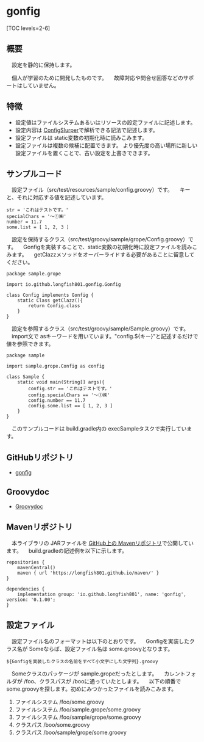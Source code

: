 # gonfig

[TOC levels=2-6]

## 概要

　設定を静的に保持します。

　個人が学習のために開発したものです。
　故障対応や問合せ回答などのサポートはしていません。

## 特徴

* 設定値はファイルシステムあるいはリソースの設定ファイルに記述します。
* 設定内容は [ConfigSlurper](http://docs.groovy-lang.org/latest/html/gapi/groovy/util/ConfigSlurper.html)で解析できる記法で記述します。
* 設定ファイルは static変数の初期化時に読みこみます。
* 設定ファイルは複数の候補に配置できます。
  より優先度の高い場所に新しい設定ファイルを置くことで、古い設定を上書きできます。

## サンプルコード

　設定ファイル（src/test/resources/sample/config.groovy）です。
　キーと、それに対応する値を記述しています。

```
str = 'これはテストです。'
specialChars = '～①㈱'
number = 11.7
some.list = [ 1, 2, 3 ]
```

　設定を保持するクラス（src/test/groovy/sample/grope/Config.groovy）です。
　Gonfigを実装することで、static変数の初期化時に設定ファイルを読みこみます。
　getClazzメソッドをオーバーライドする必要があることに留意してください。

```
package sample.grope

import io.github.longfish801.gonfig.Gonfig

class Config implements Gonfig {
	static Class getClazz(){
		return Config.class
	}
}
```

　設定を参照するクラス（src/test/groovy/sample/Sample.groovy）です。
　import文で asキーワードを用いています。"config.${キー}"と記述するだけで値を参照できます。

```
package sample

import sample.grope.Config as config

class Sample {
	static void main(String[] args){
		config.str == 'これはテストです。'
		config.specialChars == '～①㈱'
		config.number == 11.7
		config.some.list == [ 1, 2, 3 ]
	}
}
```

　このサンプルコードは build.gradle内の execSampleタスクで実行しています。

## GitHubリポジトリ

* [gonfig](https://github.com/longfish801/gonfig)

## Groovydoc

* [Groovydoc](groovydoc/)

## Mavenリポジトリ

　本ライブラリの JARファイルを [GitHub上の Mavenリポジトリ](https://github.com/longfish801/maven)で公開しています。
　build.gradleの記述例を以下に示します。

```
repositories {
	mavenCentral()
	maven { url 'https://longfish801.github.io/maven/' }
}

dependencies {
	implementation group: 'io.github.longfish801', name: 'gonfig', version: '0.1.00';
}
```

## 設定ファイル

　設定ファイル名のフォーマットは以下のとおりです。
　Gonfigを実装したクラス名が Someならば、設定ファイル名は some.groovyとなります。

```
${Gonfigを実装したクラスの名前をすべて小文字にした文字列}.groovy
```

　Someクラスのパッケージが sample.gropeだったとします。
　カレントフォルダが /foo、クラスパスが /booに通っていたとします。
　以下の順番で some.groovyを探します。初めにみつかったファイルを読みこみます。

1. ファイルシステム /foo/some.groovy
2. ファイルシステム /foo/sample.grope/some.groovy
3. ファイルシステム /foo/sample/grope/some.groovy
4. クラスパス /boo/some.groovy
5. クラスパス /boo/sample/grope/some.groovy

